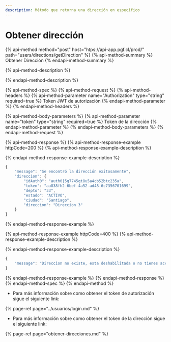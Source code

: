```yaml
---
description: Método que retorna una dirección en específico
---
```


# Obtener dirección

{% api-method method="post" host="htps://api-app.pgf.cl/prod/" path="users/directions/getDirection" %}
{% api-method-summary %}
Obtener Dirección
{% endapi-method-summary %}

{% api-method-description %}

{% endapi-method-description %}

{% api-method-spec %}
{% api-method-request %}
{% api-method-headers %}
{% api-method-parameter name="Authorization" type="string" required=true %}
Token JWT de autorización
{% endapi-method-parameter %}
{% endapi-method-headers %}

{% api-method-body-parameters %}
{% api-method-parameter name="token" type="string" required=true %}
Token de la dirección
{% endapi-method-parameter %}
{% endapi-method-body-parameters %}
{% endapi-method-request %}

{% api-method-response %}
{% api-method-response-example httpCode=200 %}
{% api-method-response-example-description %}

{% endapi-method-response-example-description %}

```javascript
{
    "message": "Se encontró la dirección exitosamente",
    "direccion": {
        "idAuth0": "auth0|5g7745gt8u5a4cb52btc235a",
        "token": "aa838fh2-6bef-4a52-ad48-6c7356701699",
        "depto": "33",
        "estado": "ACTIVO",
        "ciudad": "Santiago",
        "direccion": "Direccion 3"
    }
}
```
{% endapi-method-response-example %}

{% api-method-response-example httpCode=400 %}
{% api-method-response-example-description %}

{% endapi-method-response-example-description %}

```javascript
{
    "message": "Direccion no existe, esta deshabilitada o no tienes acceso"
}
```
{% endapi-method-response-example %}
{% endapi-method-response %}
{% endapi-method-spec %}
{% endapi-method %}

* Para más información sobre como obtener el token de autorización sigue el siguiente link:

{% page-ref page="../usuarios/login.md" %}

* Para más información sobre como obtener el token de la dirección sigue el siguiente link:

{% page-ref page="obtener-direcciones.md" %}

